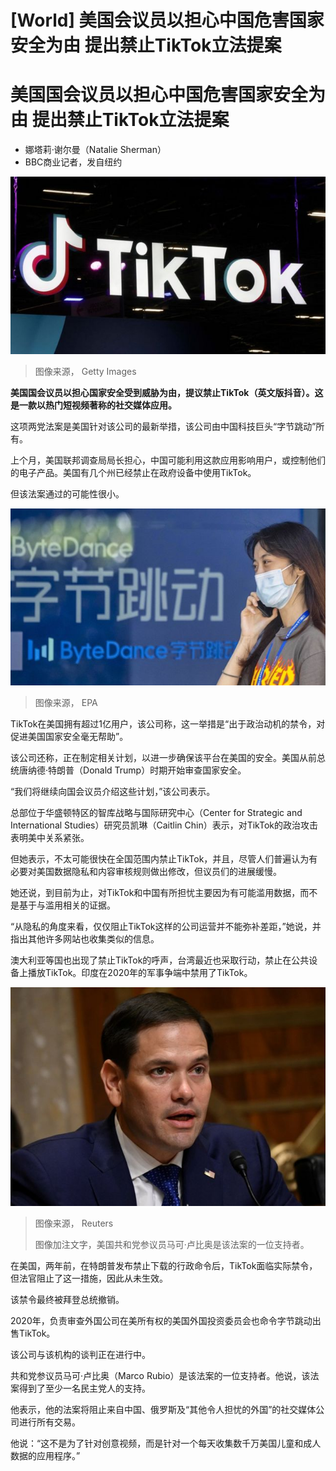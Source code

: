 # [World] 美国会议员以担心中国危害国家安全为由 提出禁止TikTok立法提案

#  美国国会议员以担心中国危害国家安全为由 提出禁止TikTok立法提案

  * 娜塔莉·谢尔曼（Natalie Sherman） 
  * BBC商业记者，发自纽约 


![Tik Tok图标](_127996727_gettyimages-1438609724.jpg)

> 图像来源，  Getty Images

**美国国会议员以担心国家安全受到威胁为由，提议禁止TikTok（英文版抖音）。这是一款以热门短视频著称的社交媒体应用。**

这项两党法案是美国针对该公司的最新举措，该公司由中国科技巨头“字节跳动”所有。

上个月，美国联邦调查局局长担心，中国可能利用这款应用影响用户，或控制他们的电子产品。美国有几个州已经禁止在政府设备中使用TikTok。

但该法案通过的可能性很小。

![上海字节跳动办公楼外一名女士在用手机通电话（3/8/2020）](_120026742_a783e777-c4fe-4ee1-ad21-57c6cf976899.jpg)

> 图像来源，  EPA

TikTok在美国拥有超过1亿用户，该公司称，这一举措是“出于政治动机的禁令，对促进美国国家安全毫无帮助”。

该公司还称，正在制定相关计划，以进一步确保该平台在美国的安全。美国从前总统唐纳德·特朗普（Donald Trump）时期开始审查国家安全。

“我们将继续向国会议员介绍这些计划，”该公司表示。

总部位于华盛顿特区的智库战略与国际研究中心（Center for Strategic and International Studies）研究员凯琳（Caitlin Chin）表示，对TikTok的政治攻击表明美中关系紧张。

但她表示，不太可能很快在全国范围内禁止TikTok，并且，尽管人们普遍认为有必要对美国数据隐私和内容审核规则做出修改，但议员们的进展缓慢。

她还说，到目前为止，对TikTok和中国有所担忧主要因为有可能滥用数据，而不是基于与滥用相关的证据。

“从隐私的角度来看，仅仅阻止TikTok这样的公司运营并不能弥补差距，”她说，并指出其他许多网站也收集类似的信息。

澳大利亚等国也出现了禁止TikTok的呼声，台湾最近也采取行动，禁止在公共设备上播放TikTok。印度在2020年的军事争端中禁用了TikTok。

![美国共和党参议员马可·卢比奥（Marco Rubio）资料照片](_127998820_marcorubio.jpg)

> 图像来源，  Reuters
>
> 图像加注文字，美国共和党参议员马可·卢比奥是该法案的一位支持者。

在美国，两年前，在特朗普发布禁止下载的行政命令后，TikTok面临实际禁令，但法官阻止了这一措施，因此从未生效。

该禁令最终被拜登总统撤销。

2020年，负责审查外国公司在美所有权的美国外国投资委员会也命令字节跳动出售TikTok。

该公司与该机构的谈判正在进行中。

共和党参议员马可·卢比奥（Marco Rubio）是该法案的一位支持者。他说，该法案得到了至少一名民主党人的支持。

他表示，他的法案将阻止来自中国、俄罗斯及“其他令人担忧的外国”的社交媒体公司进行所有交易。

他说：“这不是为了针对创意视频，而是针对一个每天收集数千万美国儿童和成人数据的应用程序。”


